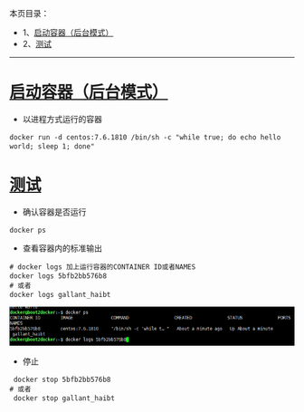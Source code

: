 本页目录：
- 1、[启动容器（后台模式）](#docker-01)
- 2、[测试](#docker-02)

***

# <a name="docker-01" href="#" >启动容器（后台模式）</a>

- 以进程方式运行的容器

```
docker run -d centos:7.6.1810 /bin/sh -c "while true; do echo hello world; sleep 1; done"
```

# <a name="docker-02" href="#" >测试</a>

- 确认容器是否运行

```
docker ps
```

- 查看容器内的标准输出

```
# docker logs 加上运行容器的CONTAINER ID或者NAMES
docker logs 5bfb2bb576b8
# 或者
docker logs gallant_haibt
```

![](image/3-1.png)

- 停止

```
 docker stop 5bfb2bb576b8
# 或者
 docker stop gallant_haibt
```




